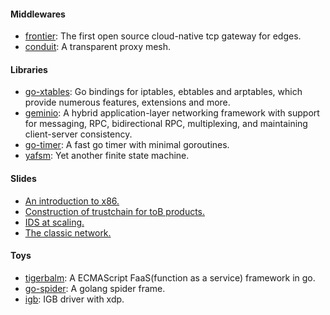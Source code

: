 #### Middlewares

* [frontier](https://github.com/singchia/frontier): The first open source cloud-native tcp gateway for edges.
* [conduit](https://github.com/moresec-io/conduit): A transparent proxy mesh. 

#### Libraries

* [go-xtables](https://github.com/singchia/go-xtables): Go bindings for iptables, ebtables and arptables, which provide numerous features, extensions and more.
* [geminio](https://github.com/singchia/geminio): A hybrid application-layer networking framework with support for messaging, RPC, bidirectional RPC, multiplexing, and maintaining client-server consistency.
* [go-timer](https://github.com/singchia/go-timer): A fast go timer with minimal goroutines.
* [yafsm](https://github.com/singchia/yafsm): Yet another finite state machine.

#### Slides

* [An introduction to x86.](https://github.com/singchia/slides/blob/main/An%20introduction%20to%20x86.pdf)
* [Construction of trustchain for toB products.](https://github.com/singchia/slides/blob/main/Construction%20of%20trustchain%20for%20toB%20products.pdf)
* [IDS at scaling.](https://github.com/singchia/slides/blob/main/IDS%20at%20scaling.pdf)
* [The classic network.](https://github.com/singchia/slides/blob/main/The%20classic%20network.pdf)

#### Toys

* [tigerbalm](https://github.com/jumboframes/tigerbalm): A ECMAScript FaaS(function as a service) framework in go.
* [go-spider](https://github.com/singchia/go-spider): A golang spider frame.
* [igb](https://github.com/singchia/igb): IGB driver with xdp.
